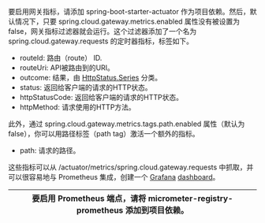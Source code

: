 要启用网关指标，请添加 spring-boot-starter-actuator 作为项目依赖。然后，默认情况下，只要 spring.cloud.gateway.metrics.enabled 属性没有被设置为  false，网关指标过滤器就会运行。这个过滤器添加了一个名为 spring.cloud.gateway.requests 的定时器指标，标签如下。

+ routeId: 路由（route） ID.
+ routeUri: API被路由到的URI。
+ outcome: 结果，由 [HttpStatus.Series](https://docs.spring.io/spring-framework/docs/current/javadoc-api/org/springframework/http/HttpStatus.Series.html) 分类。
+ status: 返回给客户端的请求的HTTP状态。
+ httpStatusCode: 返回给客户端的请求的HTTP状态。
+ httpMethod: 请求使用的HTTP方法。

此外，通过 spring.cloud.gateway.metrics.tags.path.enabled 属性（默认为 false），你可以用路径标签（path tag）激活一个额外的指标。

+ path: 请求的路径。

这些指标可以从 /actuator/metrics/spring.cloud.gateway.requests 中抓取，并可以很容易地与 Prometheus 集成，创建一个 [Grafana](https://springdoc.cn/spring-cloud-gateway/images/gateway-grafana-dashboard.jpeg) [dashboard](https://springdoc.cn/spring-cloud-gateway/gateway-grafana-dashboard.json)。

| 要启用 Prometheus 端点，请将 micrometer-registry-prometheus 添加到项目依赖。 |
| --- |


